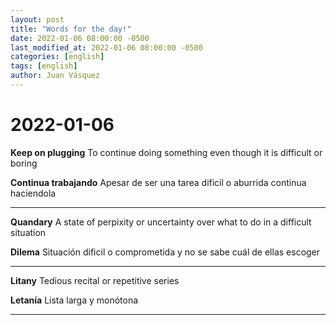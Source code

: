 ```yaml
---
layout: post
title: "Words for the day!"
date: 2022-01-06 08:00:00 -0500
last_modified_at: 2022-01-06 08:00:00 -0500
categories: [english]
tags: [english]
author: Juan Vásquez
---
```


# 2022-01-06

**Keep on plugging**
To continue doing something even though it is difficult or boring

**Continua trabajando**
Apesar de ser una tarea dificil o aburrida continua haciendola

---

**Quandary**
A state of perpixity or uncertainty over what to do in a difficult situation

**Dilema**
Situación dificil o comprometida y no se sabe cuál de ellas escoger

---

**Litany**
Tedious recital or repetitive series

**Letanía**
Lista larga y monótona

---
